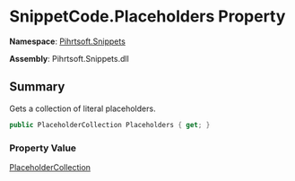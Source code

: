 # SnippetCode\.Placeholders Property

**Namespace**: [Pihrtsoft.Snippets](../../README.md)

**Assembly**: Pihrtsoft\.Snippets\.dll

## Summary

Gets a collection of literal placeholders\.

```csharp
public PlaceholderCollection Placeholders { get; }
```

### Property Value

[PlaceholderCollection](../../PlaceholderCollection/README.md)


